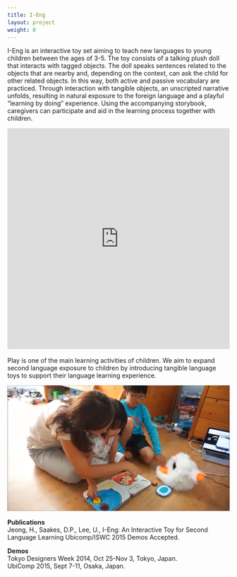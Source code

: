 ```yaml
---
title: I-Eng
layout: project
weight: 0
---
```

I-Eng is an interactive toy set aiming to teach new languages to young children between the ages of 3-5. The toy consists of a talking plush doll that interacts with tagged objects. The doll speaks sentences related to the objects that are nearby and, depending on the context, can ask the child for other related objects. In this way, both active and passive vocabulary are practiced. Through interaction with tangible objects, an unscripted narrative unfolds, resulting in natural exposure to the foreign language and a playful “learning by doing” experience. Using the accompanying storybook, caregivers can participate and aid in the learning process together with children.

<iframe src="https://player.vimeo.com/video/138178841" width="100%" height="500" frameborder="0" webkitallowfullscreen mozallowfullscreen allowfullscreen></iframe>

Play is one of the main learning activities of children. We aim to expand second language exposure to children by introducing tangible language toys to support their language learning experience.

![](<img/children_learning.png>)


**Publications**   
Jeong, H., Saakes, D.P., Lee, U., I-Eng: An Interactive Toy for Second Language Learning Ubicomp/ISWC 2015 Demos Accepted.

**Demos**   
Tokyo Designers Week 2014, Oct 25-Nov 3, Tokyo, Japan.   
UbiComp 2015, Sept 7-11, Osaka, Japan.   




